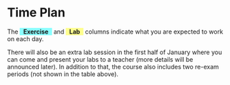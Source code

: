 # Time Plan
The <span style="background-color: #00ffff75; display: inline-block; padding: 0 8px; font-weight: bold;">Exercise</span> and <span style="background-color: #ffff0070; display: inline-block; padding: 0 8px; font-weight: bold;">Lab</span> columns indicate what you are expected to work on each day. 

<TimePlan
	:startDate='new Date(2022, 9, 24)'
	:columns='[
		{key: "t", name: "Lecture", color: "#ffa5009c"},
		{key: "e", name: "Exercise", color: "#00ffff75"},
		{key: "l", name: "Lab", color: "#ffff0070"},
		{key: "g", name: "Lab session", color: "#80008082"},
		{key: "i", name: "Important", color: "#ff000094"},
	]'
	:rows='[
		// 1
		{e: "Exercise 0"},
		{e: "Exercise 0"},
		{e: "Exercise 1", g: "Group 2"},
		{e: "Exercise 1", g: "Group 1, 3"},
		{e: "Exercise 1"},
		{},
		{},
		// 2
		{l: "Lab 1", t: "Tutorial 1", g: "Group 1"},
		{l: "Lab 1", t: "Repetition"},
		{l: "Lab 1"},
		{e: "Exercise 2", g: "Group 2, 3"},
		{e: "Exercise 2"},
		{},
		{},
		// 3
		{l: "Lab 2", t: "Tutorial 2", g: "Group 1"},
		{l: "Lab 2", t: "Repetition", g: "Group 2"},
		{l: "Lab 2"},
		{e: "Exercise 3", g: "Group 3"},
		{e: "Exercise 3"},
		{},
		{},
		// 4
		{l: "Lab 3", t: "Tutorial 3"},
		{l: "Lab 3", t: "Repetition", g: "Group 1", i: "Exam Registration Opens"},
		{l: "Lab 3", g: "Group 2"},
		{e: "Exercise 4", g: "Group 3"},
		{e: "Exercise 4"},
		{},
		{},
		// 5
		{l: "Lab 4", t: "Tutorial 4", g: "Group 1"},
		{l: "Lab 4", g: "Group 2"},
		{l: "Lab 4", t: "Repetition"},
		{e: "Exercise 5", g: "Group 3"},
		{e: "Exercise 5"},
		{},
		{},
		// 6
		{l: "Lab 5", t: "Tutorial 5", g: "Group 1"},
		{l: "Lab 5", t: "Repetition"},
		{l: "Lab 5", g: "Group 2"},
		{e: "Exercise 6", g: "Group 3"},
		{e: "Exercise 6"},
		{i: "Exam Registration closes around now"},
		{},
		// 7
		{l: "Lab 6", t: "Tutorial 6", g: "Group 1"},
		{l: "Lab 6", t: "Sample exam"},
		{l: "Lab 6", g: "Group 2"},
		{l: "Lab 6", g: "Group 3"},
		{l: "Lab 6"},
		{},
		{},
		// 8
		{},
		{},
		{},
		{i: "Written Exam"},
		{},
		{},
		{},
	]'
/>

There will also be an extra lab session in the first half of January where you can come and present your labs to a teacher (more details will be announced later). In addition to that, the course also includes two re-exam periods (not shown in the table above).